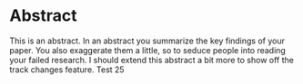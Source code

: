 # Abstract

This is an abstract. In an abstract you summarize the key findings of your paper. You also exaggerate them a little, so to seduce people into reading your failed research. I should extend this abstract a bit more to show off the track changes feature.
Test 25
